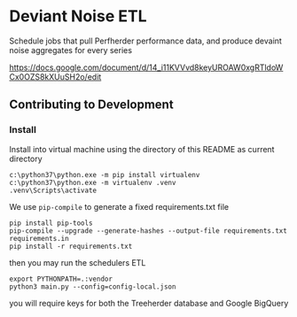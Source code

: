 # Deviant Noise ETL

Schedule jobs that pull Perfherder performance data, and produce devaint noise aggregates for every series

https://docs.google.com/document/d/14_i11KVVvd8keyUROAW0xgRTldoWCx0OZS8kXUuSH2o/edit

## Contributing to Development

### Install 

Install into virtual machine using the directory of this README as current directory

    c:\python37\python.exe -m pip install virtualenv
    c:\python37\python.exe -m virtualenv .venv             
    .venv\Scripts\activate
    
We use `pip-compile` to generate a fixed requirements.txt file  
    
    pip install pip-tools
    pip-compile --upgrade --generate-hashes --output-file requirements.txt requirements.in
    pip install -r requirements.txt

then you may run the schedulers ETL

    export PYTHONPATH=.:vendor
    python3 main.py --config=config-local.json
    
you will require keys for both the Treeherder database and Google BigQuery


